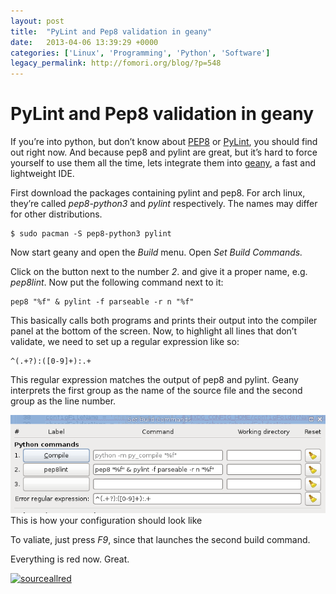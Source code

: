 ```yaml
---
layout: post
title:  "PyLint and Pep8 validation in geany"
date:   2013-04-06 13:39:29 +0000
categories: ['Linux', 'Programming', 'Python', 'Software']
legacy_permalink: http://fomori.org/blog/?p=548
---
```



PyLint and Pep8 validation in geany
===================================

If you’re into python, but don’t know about [PEP8](http://www.python.org/dev/peps/pep-0008/) or [PyLint](http://www.pylint.org/), you should find out right now. And because pep8 and pylint are great, but it’s hard to force yourself to use them all the time, lets integrate them into [geany](http://www.geany.org), a fast and lightweight IDE.

First download the packages containing pylint and pep8. For arch linux, they’re called *pep8-python3* and *pylint* respectively. The names may differ for other distributions.

```
$ sudo pacman -S pep8-python3 pylint
```

Now start geany and open the *Build* menu. Open *Set Build Commands.*

Click on the button next to the number *2*. and give it a proper name, e.g. *pep8lint*. Now put the following command next to it:

```
pep8 "%f" & pylint -f parseable -r n "%f"
```

This basically calls both programs and prints their output into the compiler panel at the bottom  of the screen. Now, to highlight all lines that don’t validate, we need to set up a regular expression like so:

```
^(.+?):([0-9]+):.+
```

This regular expression matches the output of pep8 and pylint. Geany interprets the first group as the name of the source file and the second group as the line number.

[![This is how your configuration should look like](/assets/2013-04-06-PyLint_and_Pep8_validation_in_geany/geanypylintpep8.png)](http://fomori.org/blog/?attachment_id=549)This is how your configuration should look like

To valiate, just press *F9*, since that launches the second build command.

Everything is red now. Great.

[![sourceallred](/assets/2013-04-06-PyLint_and_Pep8_validation_in_geany/sourceallred.png)](http://fomori.org/blog/?attachment_id=550)

  

	